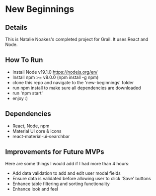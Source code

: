 # New Beginnings

## Details
This is Natalie Noakes's completed project for Grail. It uses React and Node.


## How To Run
- Install Node v19.1.0 https://nodejs.org/en/
- Install npm >= v8.0.0 (npm install -g npm)
- clone this repo and navigate to the 'new-beginnings' folder
- run npm install to make sure all dependencies are downloaded 
- run 'npm start'
- enjoy :)

## Dependencies 
- React, Node, npm
- Material UI core & icons
- react-material-ui-searchbar

## Improvements for Future MVPs
Here are some things I would add if I had more than 4 hours:
- Add data validation to add and edit user modal fields
- Ensure data is validated before allowing user to click 'Save' buttons
- Enhance table filtering and sorting functionality
- Enhance look and feel
